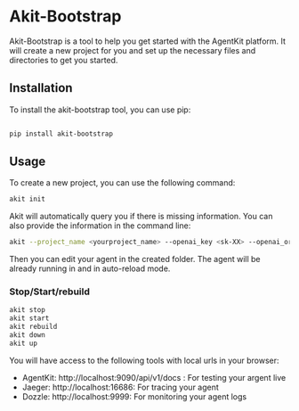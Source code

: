 # Akit-Bootstrap

Akit-Bootstrap is a tool to help you get started with the AgentKit platform. It will create a new project for you and set up the necessary files and directories to get you started.

## Installation

To install the akit-bootstrap tool, you can use pip:

```bash

pip install akit-bootstrap

```

## Usage

To create a new project, you can use the following command:

```bash
akit init 
```

Akit will automatically query you if there is missing information. You can also provide the information in the command line:

```bash
akit --project_name <yourproject_name> --openai_key <sk-XX> --openai_org <theorgid> --path <path_to_project>
```

Then you can edit your agent in the created folder. The agent will be already running in and in auto-reload mode. 

### Stop/Start/rebuild 

```bash
akit stop
akit start
akit rebuild
akit down
akit up
```

You will have access to the following tools with local urls in your browser:

- AgentKit: http://localhost:9090/api/v1/docs : For testing your argent live
- Jaeger: http://localhost:16686: For tracing your agent
- Dozzle: http://localhost:9999: For monitoring your agent logs






